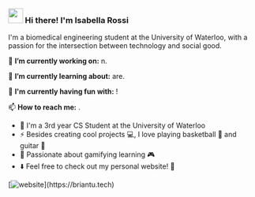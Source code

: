 <h3><img src = "https://raw.githubusercontent.com/MartinHeinz/MartinHeinz/master/wave.gif" width = 30px> Hi there! I'm Isabella Rossi</h3>

I'm a biomedical engineering student at the University of Waterloo, with a passion for the intersection between technology and social good.

🔭 **I’m currently working on:** n.

🌱 **I’m currently learning about:** are.

👯 **I'm currently having fun with:** !

📫 **How to reach me:** .

- 🏫 I'm a 3rd year CS Student at the University of Waterloo
- ⚡ Besides creating cool projects 💻, I love playing basketball 🏀 and guitar 🎸
- 🌱 Passionate about gamifying learning 🎮
- ⬇️ Feel free to check out my personal website! 🧍

[![website](https://img.shields.io/website?down_color=lightgrey&down_message=down&label=briantu.tech&style=for-the-badge&up_color=brightgreen&up_message=up&url=[https%3A%2F%2Fbriantu.tech](https://isabellarossi.vercel.app)https://isabellarossi.vercel.app)](https://briantu.tech)
